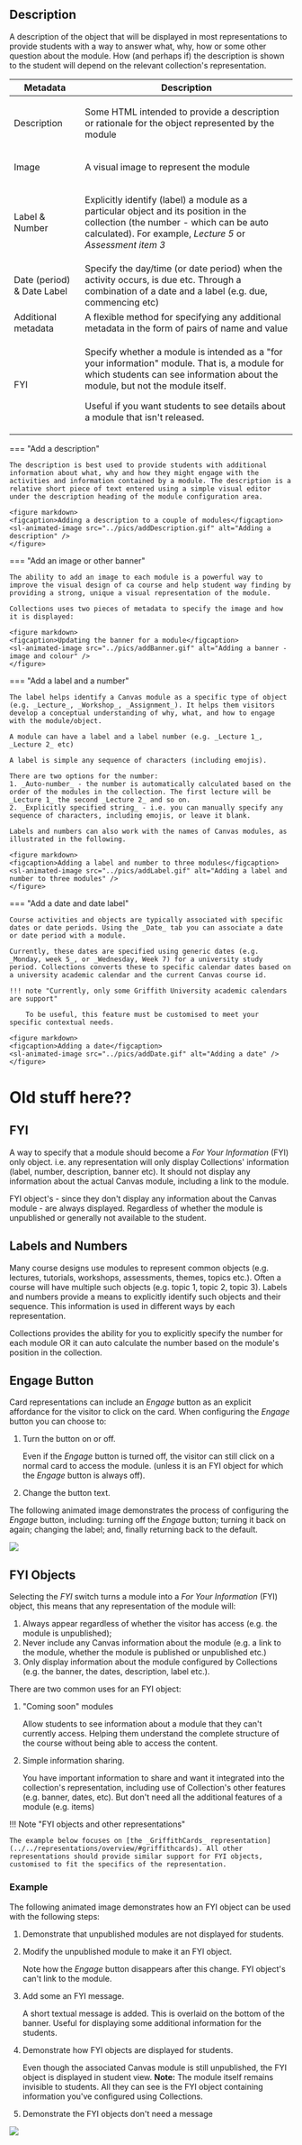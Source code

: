 ## Description

A description of the object that will be displayed in most representations to provide students with a way to answer what, why, how or some other question about the module. How (and perhaps if) the description is shown to the student will depend on the relevant collection's representation.

<link rel="stylesheet" href="https://cdn.jsdelivr.net/npm/@shoelace-style/shoelace@2.0.0/dist/themes/light.css" />
<script type="module" src="https://cdn.jsdelivr.net/npm/@shoelace-style/shoelace@2.0.0/dist/shoelace.js"></script>

| Metadata | Description |
| --- | --- |
| Description | <p>Some HTML intended to provide a description or rationale for the object represented by the module</p> |
| Image | <p>A visual image to represent the module</p> | 
| Label & Number | <p>Explicitly identify (label) a module as a particular object and its position in the collection (the number - which can be auto calculated). For example, <em>Lecture 5</em> or <em>Assessment item 3</em></p> | 
| Date (period) & Date Label | Specify the day/time (or date period) when the activity occurs, is due etc. Through a combination of a date and a label (e.g. due, commencing etc) | 
| Additional metadata | A flexible method for specifying any additional metadata in the form of pairs of name and value | 
| FYI | <p>Specify whether a module is intended as a "for your information" module. That is, a module for which students can see information about the module, but not the module itself.</p> <p> Useful if you want students to see details about a module that isn't released.</p> |



=== "Add a description"

    The description is best used to provide students with additional information about what, why and how they might engage with the activities and information contained by a module. The description is a relative short piece of text entered using a simple visual editor under the description heading of the module configuration area.

    <figure markdown>
    <figcaption>Adding a description to a couple of modules</figcaption>
    <sl-animated-image src="../pics/addDescription.gif" alt="Adding a description" />
    </figure>

=== "Add an image or other banner"

    The ability to add an image to each module is a powerful way to improve the visual design of ca course and help student way finding by providing a strong, unique a visual representation of the module. 

    Collections uses two pieces of metadata to specify the image and how it is displayed:

    <figure markdown>
    <figcaption>Updating the banner for a module</figcaption>
    <sl-animated-image src="../pics/addBanner.gif" alt="Adding a banner - image and colour" />
    </figure>

=== "Add a label and a number"

    The label helps identify a Canvas module as a specific type of object (e.g. _Lecture_, _Workshop_, _Assignment_). It helps them visitors develop a conceptual understanding of why, what, and how to engage with the module/object.

    A module can have a label and a label number (e.g. _Lecture 1_, _Lecture 2_ etc)

    A label is simple any sequence of characters (including emojis).

    There are two options for the number: 
    1. _Auto-number_ - the number is automatically calculated based on the order of the modules in the collection. The first lecture will be _Lecture 1_ the second _Lecture 2_ and so on.   
    2. _Explicitly specified string_ - i.e. you can manually specify any sequence of characters, including emojis, or leave it blank.

    Labels and numbers can also work with the names of Canvas modules, as illustrated in the following.

    <figure markdown>
    <figcaption>Adding a label and number to three modules</figcaption>
    <sl-animated-image src="../pics/addLabel.gif" alt="Adding a label and number to three modules" />
    </figure>

=== "Add a date and date label"

    Course activities and objects are typically associated with specific dates or date periods. Using the _Date_ tab you can associate a date or date period with a module. 

    Currently, these dates are specified using generic dates (e.g. _Monday, week 5_, or _Wednesday, Week 7) for a university study period. Collections converts these to specific calendar dates based on a university academic calendar and the current Canvas course id. 

    !!! note "Currently, only some Griffith University academic calendars are support"

        To be useful, this feature must be customised to meet your specific contextual needs.

    <figure markdown>
    <figcaption>Adding a date</figcaption>
    <sl-animated-image src="../pics/addDate.gif" alt="Adding a date" />
    </figure>


# Old stuff here??

## FYI

A way to specify that a module should become a _For Your Information_ (FYI) only object. i.e. any representation will only display Collections' information (label, number, description, banner etc). It should not display any information about the actual Canvas module, including a link to the module.

FYI object's - since they don't display any information about the Canvas module - are always displayed. Regardless of whether the module is unpublished or generally not available to the student.


## Labels and Numbers

Many course designs use modules to represent common objects (e.g. lectures, tutorials, workshops, assessments, themes, topics etc.). Often a course will have multiple such objects (e.g. topic 1, topic 2, topic 3). Labels and numbers provide a means to explicitly identify such objects and their sequence. This information is used in different ways by each representation.

Collections provides the ability for you to explicitly specify the number for each module OR it can auto calculate the number based on the module's position in the collection.

## Engage Button

Card representations can include an _Engage_ button as an explicit affordance for the visitor to click on the card. When configuring the _Engage_ button you can choose to:

1. Turn the button on or off.

    Even if the _Engage_ button is turned off, the visitor can still click on a normal card to access the module. (unless it is an FYI object for which the _Engage_ button is always off).

2. Change the button text.

The following animated image demonstrates the process of configuring the _Engage_ button, including: turning off the _Engage_ button; turning it back on again; changing the label; and, finally returning back to the default.

![](pics/animatedEngage.gif)


## FYI Objects

Selecting the _FYI_ switch turns a module into a _For Your Information_ (FYI) object, this means that any representation of the module will:

1. Always appear regardless of whether the visitor has access (e.g. the module is unpublished); 
2. Never include any Canvas information about the module (e.g. a link to the module, whether the module is published or unpublished etc.)
3. Only display information about the module configured by Collections (e.g. the banner, the dates, description, label etc.).

There are two common uses for an FYI object:

1. "Coming soon" modules

    Allow students to see information about a module that they can't currently access. Helping them understand the complete structure of the course without being able to access the content.

2. Simple information sharing.

    You have important information to share and want it integrated into the collection's representation, including use of Collection's other features (e.g. banner, dates, etc). But don't need all the additional features of a module (e.g. items) 

!!! Note "FYI objects and other representations"

    The example below focuses on [the _GriffithCards_ representation](../../representations/overview/#griffithcards). All other representations should provide similar support for FYI objects, customised to fit the specifics of the representation.

### Example

The following animated image demonstrates how an FYI object can be used with the following steps:

1. Demonstrate that unpublished modules are not displayed for students.
2. Modify the unpublished module to make it an FYI object.

    Note how the _Engage_ button disappears after this change. FYI object's can't link to the module.

3. Add some an FYI message.

    A short textual message is added. This is overlaid on the bottom of the banner. Useful for displaying some additional information for the students.

4. Demonstrate how FYI objects are displayed for students.

    Even though the associated Canvas module is still unpublished, the FYI object is displayed in student view. **Note:** The module itself remains invisible to students. All they can see is the FYI object containing information you've configured using Collections.
     
5. Demonstrate the FYI objects don't need a message


![](./pics/animatedFYIObject.gif)

